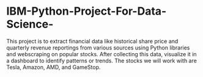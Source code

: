 # IBM-Python-Project-For-Data-Science-
This project is to extract financial data like historical share price and quarterly revenue reportings from various sources using Python libraries and webscraping on popular stocks. After collecting this data, visualize it in a dashboard to identify patterns or trends. The stocks we will work with are Tesla, Amazon, AMD, and GameStop.
